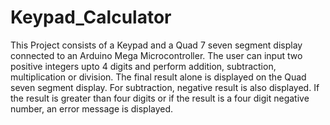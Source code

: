 # Keypad_Calculator
This Project consists of a Keypad and a Quad 7 seven segment display connected to an Arduino Mega Microcontroller. The user can input two positive integers upto 4 digits and perform addition, subtraction, multiplication or division. The final result alone is displayed on the Quad seven segment display. For subtraction, negative result is also displayed. If the result is greater than four digits or if the result is a four digit negative number, an error message is displayed.
